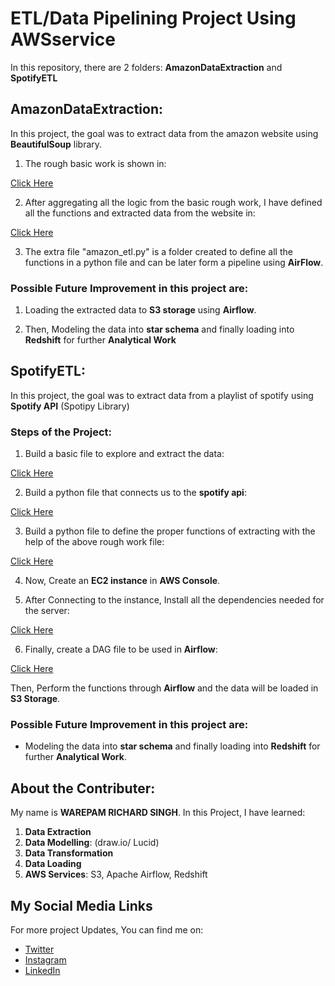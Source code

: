 # ETL/Data Pipelining Project Using AWSservice
In this repository, there are 2 folders: **AmazonDataExtraction** and **SpotifyETL**

## AmazonDataExtraction:
In this project, the goal was to extract data from the amazon website using **BeautifulSoup** library.

1. The rough basic work is shown in:

[Click Here](https://github.com/richardwarepam16/ETL-Data_Pipelining_Project_using_AWSservice/blob/master/AmazonDataExtraction/data_extraction.ipynb)

2. After aggregating all the logic from the basic rough work, I have defined all the functions and extracted data from the website in:

[Click Here](https://github.com/richardwarepam16/ETL-Data_Pipelining_Project_using_AWSservice/blob/master/AmazonDataExtraction/amazon_etl.ipynb)

3. The extra file "amazon_etl.py" is a folder created to define all the functions in a python file and can be later form a pipeline using **AirFlow**.

### Possible Future Improvement in this project are:

1. Loading the extracted data to **S3 storage** using **Airflow**.

2. Then, Modeling the data into **star schema** and finally loading into **Redshift** for further **Analytical Work**

## SpotifyETL:
In this project, the goal was to extract data from a playlist of spotify using **Spotify API** (Spotipy Library)

### Steps of the Project:

1. Build a basic file to explore and extract the data:

[Click Here](https://github.com/richardwarepam16/ETL-Data_Pipelining_Project_using_AWSservice/blob/master/SpotifyETL/DataPipeline.ipynb)

2. Build a python file that connects us to the **spotify api**:

[Click Here](https://github.com/richardwarepam16/ETL-Data_Pipelining_Project_using_AWSservice/blob/master/SpotifyETL/spotify_api_dataExtract.py)

3. Build a python file to define the proper functions of extracting with the help of the above rough work file:

[Click Here](https://github.com/richardwarepam16/ETL-Data_Pipelining_Project_using_AWSservice/blob/master/SpotifyETL/tranform_load_function.py)

4. Now, Create an **EC2 instance** in **AWS Console**.

5. After Connecting to the instance, Install all the dependencies needed for the server:

[Click Here](https://github.com/richardwarepam16/ETL-Data_Pipelining_Project_using_AWSservice/blob/master/SpotifyETL/airflow_commands.sh)

6. Finally, create a DAG file to be used in **Airflow**:

[Click Here](https://github.com/richardwarepam16/ETL-Data_Pipelining_Project_using_AWSservice/blob/master/SpotifyETL/spotify_dag.py)

Then, Perform the functions through **Airflow** and the data will be loaded in **S3 Storage**.

### Possible Future Improvement in this project are:

- Modeling the data into **star schema** and finally loading into **Redshift** for further **Analytical Work**.

## About the Contributer:

My name is **WAREPAM RICHARD SINGH**. In this Project, I have learned:
1. **Data Extraction**
2. **Data Modelling**: (draw.io/ Lucid)
3. **Data Transformation**
4. **Data Loading**
5. **AWS Services**: S3, Apache Airflow, Redshift

## My Social Media Links

For more project Updates, You can find me on:

- [Twitter](https://twitter.com/codeWarepam)
- [Instagram](https://www.instagram.com/warepam10/?next=%2F)
- [LinkedIn](https://www.linkedin.com/in/richard-w-3b817420b/)
